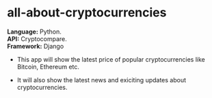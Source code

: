 # all-about-cryptocurrencies

<strong>Language:</strong> Python. <br>
<strong>API:</strong> Cryptocompare. <br>
<strong>Framework:</strong> Django <br>

* This app will show the latest price of popular cryptocurrencies like Bitcoin, Ethereum etc.

* It will also show the latest news and exiciting updates about cryptocurrencies.
